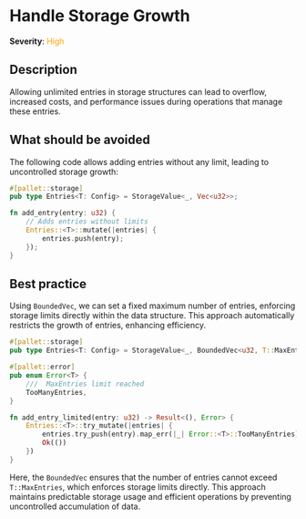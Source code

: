# Handle Storage Growth

**Severity**: <span style="color:orange;">High</span>

## Description

Allowing unlimited entries in storage structures can lead to overflow, increased costs, and performance issues during
operations that manage these entries.

## What should be avoided

The following code allows adding entries without any limit, leading to uncontrolled storage growth:

```rust
#[pallet::storage]
pub type Entries<T: Config> = StorageValue<_, Vec<u32>>;

fn add_entry(entry: u32) {
    // Adds entries without limits
    Entries::<T>::mutate(|entries| {
        entries.push(entry);
    });
}
```

## Best practice

Using `BoundedVec`, we can set a fixed maximum number of entries, enforcing storage limits directly within the data
structure. This approach automatically restricts the growth of entries, enhancing efficiency.

```rust
#[pallet::storage]
pub type Entries<T: Config> = StorageValue<_, BoundedVec<u32, T::MaxEntries>>;

#[pallet::error]
pub enum Error<T> {
	///  MaxEntries limit reached
	TooManyEntries,
}

fn add_entry_limited(entry: u32) -> Result<(), Error> {
    Entries::<T>::try_mutate(|entries| {
        entries.try_push(entry).map_err(|_| Error::<T>::TooManyEntries)?;
        Ok(())
    })
}
```

Here, the `BoundedVec` ensures that the number of entries cannot exceed `T::MaxEntries`, which enforces storage limits
directly. This approach maintains predictable storage usage and efficient operations by preventing uncontrolled
accumulation of data.
